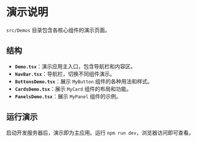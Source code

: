 # 演示说明

`src/Demos` 目录包含各核心组件的演示页面。

## 结构

-   **`Demo.tsx`**：演示应用主入口，包含导航栏和内容区。
-   **`NavBar.tsx`**：导航栏，切换不同组件演示。
-   **`ButtonsDemo.tsx`**：展示 `MyButton` 组件的各种用法和样式。
-   **`CardsDemo.tsx`**：展示 `MyCard` 组件的布局和功能。
-   **`PanelsDemo.tsx`**：展示 `MyPanel` 组件的示例。

## 运行演示

启动开发服务器后，演示即为主应用。运行 `npm run dev`，浏览器访问即可查看。
